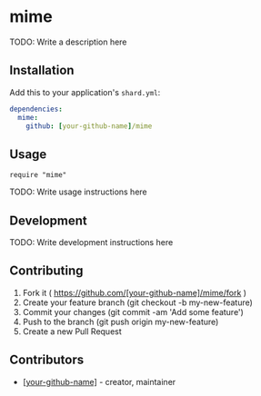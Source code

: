 # mime

TODO: Write a description here

## Installation


Add this to your application's `shard.yml`:

```yaml
dependencies:
  mime:
    github: [your-github-name]/mime
```


## Usage


```crystal
require "mime"
```


TODO: Write usage instructions here

## Development

TODO: Write development instructions here

## Contributing

1. Fork it ( https://github.com/[your-github-name]/mime/fork )
2. Create your feature branch (git checkout -b my-new-feature)
3. Commit your changes (git commit -am 'Add some feature')
4. Push to the branch (git push origin my-new-feature)
5. Create a new Pull Request

## Contributors

- [[your-github-name]](https://github.com/[your-github-name])  - creator, maintainer
